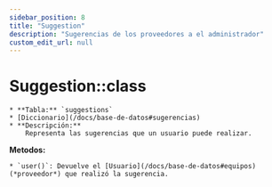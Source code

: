 ```yaml
---
sidebar_position: 8
title: "Suggestion"
description: "Sugerencias de los proveedores a el administrador"
custom_edit_url: null
---
```


# Suggestion::class
    * **Tabla:** `suggestions`
    * [Diccionario](/docs/base-de-datos#sugerencias)
    * **Descripción:**
        Representa las sugerencias que un usuario puede realizar.

**Metodos:**

    * `user()`: Devuelve el [Usuario](/docs/base-de-datos#equipos)(*proveedor*) que realizó la sugerencia.
